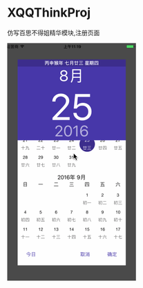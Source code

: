 # XQQThinkProj
仿写百思不得姐精华模块,注册页面


![image](https://github.com/xiaogehenjimo/CalendarDemo/blob/master/2311223.gif)
